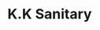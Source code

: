 ---
title: "K.K Sanitary"
url: /karachi/k-k-sanitary-shop-6-plot-1-c-29th-st-dha-phase-5-tauheed-commercial-area-defence-v-dha/
shop: Allgemein
---